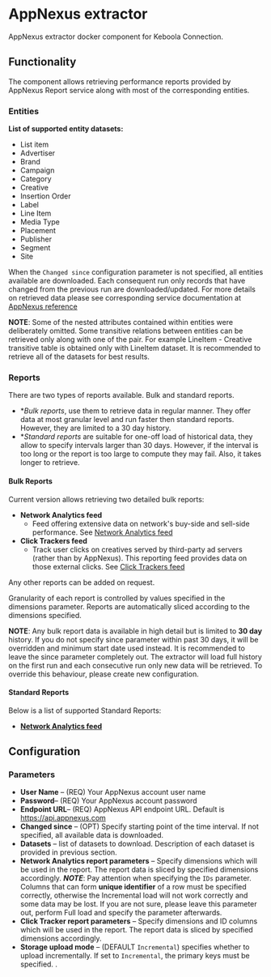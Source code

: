 # AppNexus extractor
AppNexus extractor docker component for Keboola Connection.
## Functionality
The component allows retrieving performance reports provided by AppNexus Report service along with most of the corresponding entities. 
### Entities
**List of supported entity datasets:**

 - List item
 - Advertiser 
 - Brand
 - Campaign
 - Category
 - Creative
 - Insertion Order
 - Label
 - Line Item
 - Media Type
 - Placement
 - Publisher
 - Segment
 - Site
 
When the `Changed since` configuration parameter is not specified, all entities available are downloaded. Each consequent run only records that have changed from the previous run are downloaded/updated. For more details on retrieved data please see corresponding service documentation at [AppNexus reference](https://wiki.appnexus.com/display/api/Reference)

**NOTE**: Some of the nested attributes contained within entities were deliberately omitted. Some transitive relations between entities can be retrieved only along with one of the pair. For example LineItem - Creative transitive table is obtained only with LineItem dataset. It is recommended to retrieve all of the datasets for best results. 


### Reports
There are two types of reports available. Bulk and standard reports.
  - **Bulk reports*, use them to retrieve data in regular manner. They offer data at most granular level and run faster then standard reports. However, they are limited to a 30 day history.
  - **Standard reports* are suitable for one-off load of historical data, they allow to specify intervals larger than 30 days. However, if the interval is too long or the report is too large to compute they may fail. Also, it takes longer to retrieve.
  
#### Bulk Reports

Current version allows retrieving two detailed bulk reports:

 - **Network Analytics feed**
	 - Feed offering extensive data on network's buy-side and sell-side performance. See [Network Analytics feed](https://wiki.appnexus.com/display/api/Network+Analytics+Feed) 
 - **Click Trackers feed**
	 - Track user clicks on creatives served by third-party ad servers (rather than by AppNexus). This reporting feed provides data on those external clicks. See [Click Trackers feed](https://wiki.appnexus.com/display/api/Clicktrackers+Feed)

Any other reports can be added on request.

Granularity of each report is controlled by values specified in the dimensions parameter. Reports are automatically sliced according to the dimensions specified.

**NOTE**: Any bulk report data is available in high detail but is limited to **30 day** history. If you do not specify since parameter within past 30 days, it will be overridden and minimum start date used instead. 
It is recommended to leave the since parameter completely out. The extractor will load full history on the first run and each consecutive run only new data will be retrieved. To override this behaviour, please create new configuration.

#### Standard Reports
 Below is a list of supported Standard Reports:
 - **[Network Analytics feed](https://wiki.appnexus.com/display/api/Clicktrackers+Feed)**
## Configuration
### Parameters

 - **User Name** – (REQ) Your AppNexus account user name
 - **Password**– (REQ) Your AppNexus account password
 - **Endpoint URL**– (REQ)  AppNexus API endpoint URL. Default is https://api.appnexus.com
 - **Changed since** – (OPT) Specify starting point of the time interval. If not specified, all available data is downloaded.
 - **Datasets** – list of datasets to download. Description of each dataset is provided in previous section.
 - **Network Analytics report parameters** – Specify dimensions which will be used in the report. The report data is sliced by specified dimensions accordingly. ***NOTE***: Pay attention when specifying the `IDs` parameter. Columns that can form **unique identifier** of a row must be specified correctly, otherwise the Incremental load will not work correctly and some data may be lost. If you are not sure, please leave this parameter out, perform Full load and specify the parameter afterwards.
 - **Click Tracker report parameters** – Specify dimensions and ID columns which will be used in the report. The report data is sliced by specified dimensions accordingly.
 - **Storage upload mode** – (DEFAULT `Incremental`) specifies whether to upload incrementally. If set to `Incremental`, the primary keys must be specified.
.